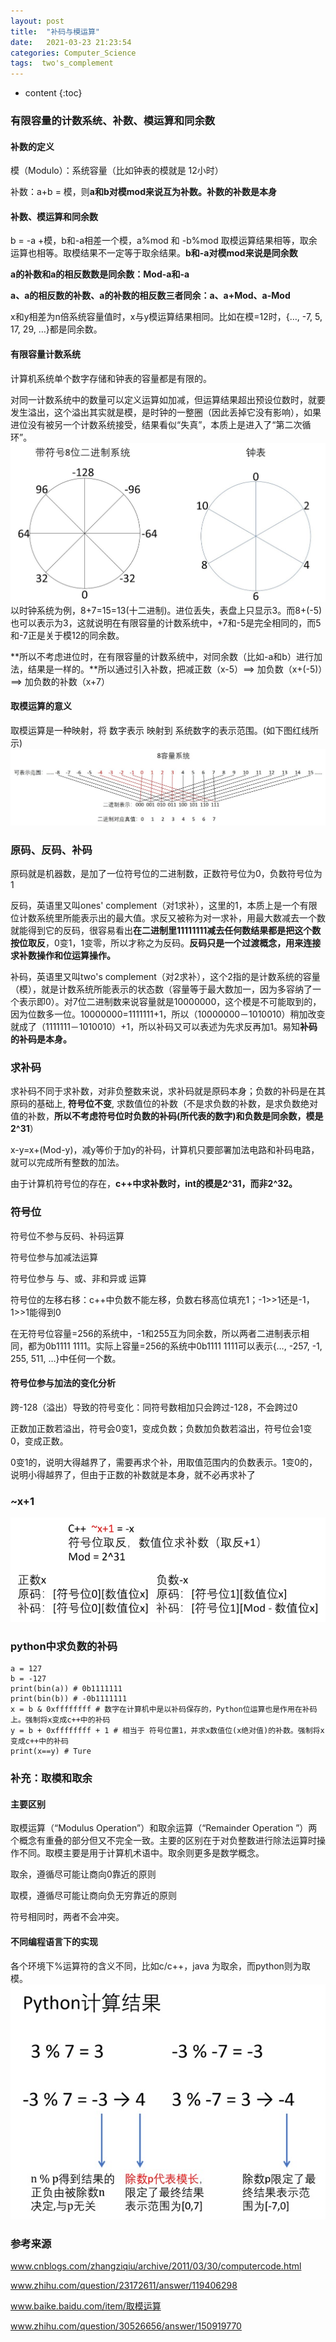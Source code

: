 ```yaml
---
layout: post
title:  "补码与模运算"
date:   2021-03-23 21:23:54
categories: Computer_Science
tags:  two's_complement
---
```


* content
{:toc}

### 有限容量的计数系统、补数、模运算和同余数
#### 补数的定义
模（Modulo）：系统容量（比如钟表的模就是 12小时）

补数：a+b = 模，则**a和b对模mod来说互为补数。补数的补数是本身**
#### 补数、模运算和同余数
b = -a +模，b和-a相差一个模，a%mod 和 -b%mod 取模运算结果相等，取余运算也相等。取模结果不一定等于取余结果。**b和-a对模mod来说是同余数**

**a的补数和a的相反数数是同余数：Mod-a和-a**

**a、a的相反数的补数、a的补数的相反数三者同余：a、a+Mod、a-Mod**

x和y相差为n倍系统容量值时，x与y模运算结果相同。比如在模=12时，{…, -7, 5, 17, 29, …}都是同余数。
#### 有限容量计数系统
计算机系统单个数字存储和钟表的容量都是有限的。

对同一计数系统中的数量可以定义运算如加减，但运算结果超出预设位数时，就要发生溢出，这个溢出其实就是模，是时钟的一整圈（因此丢掉它没有影响），如果进位没有被另一个计数系统接受，结果看似“失真”，本质上是进入了“第二次循环”。
![有限容量系统](https://raw.githubusercontent.com/GinSoda/Storage_Public/master/2021-03-23-1.jpg)
以时钟系统为例，8+7=15=13(十二进制)。进位丢失，表盘上只显示3。而8+(-5)也可以表示为3，这就说明在有限容量的计数系统中，+7和-5是完全相同的，而5和-7正是关于模12的同余数。

**所以不考虑进位时，在有限容量的计数系统中，对同余数（比如-a和b）进行加法，结果是一样的。**所以通过引入补数，把减正数（x-5）==> 加负数（x+(-5)）==> 加负数的补数（x+7）

#### 取模运算的意义
取模运算是一种映射，将 数字表示 映射到 系统数字的表示范围。(如下图红线所示)
![8容量系统](https://raw.githubusercontent.com/GinSoda/Storage_Public/master/2021-03-23-2.jpg)

### 原码、反码、补码
原码就是机器数，是加了一位符号位的二进制数，正数符号位为0，负数符号位为1

反码，英语里又叫ones' complement（对1求补），这里的1，本质上是一个有限位计数系统里所能表示出的最大值。求反又被称为对一求补，用最大数减去一个数就能得到它的反码，很容易看出**在二进制里11111111减去任何数结果都是把这个数按位取反**，0变1，1变零，所以才称之为反码。**反码只是一个过渡概念，用来连接求补数操作和位运算操作。**

补码，英语里又叫two's complement（对2求补），这个2指的是计数系统的容量（模），就是计数系统所能表示的状态数（容量等于最大数加一，因为多容纳了一个表示即0）。对7位二进制数来说容量就是10000000，这个模是不可能取到的，因为位数多一位。10000000=1111111+1，所以（10000000－1010010）稍加改变就成了（1111111－1010010）+1，所以补码又可以表述为先求反再加1。易知**补码的补码是本身。**

### 求补码
求补码不同于求补数，对非负整数来说，求补码就是原码本身；负数的补码是在其原码的基础上, **符号位不变**, 求数值位的补数（不是求负数的补数，是求负数绝对值的补数，**所以不考虑符号位时负数的补码(所代表的数字)和负数是同余数，模是2^31**）

x-y=x+(Mod-y)，减y等价于加y的补码，计算机只要部署加法电路和补码电路，就可以完成所有整数的加法。

由于计算机符号位的存在，**c++中求补数时，int的模是2^31，而非2^32。**
### 符号位
符号位不参与反码、补码运算

符号位参与加减法运算

符号位参与 与、或、非和异或 运算

符号位的左移右移：c++中负数不能左移，负数右移高位填充1；-1>>1还是-1，1>>1能得到0

在无符号位容量=256的系统中，-1和255互为同余数，所以两者二进制表示相同，都为0b1111 1111。实际上容量=256的系统中0b1111 1111可以表示{…, -257, -1, 255, 511, …}中任何一个数。
#### 符号位参与加法的变化分析
跨-128（溢出）导致的符号变化：同符号数相加只会跨过-128，不会跨过0

正数加正数若溢出，符号会0变1，变成负数；负数加负数若溢出，符号位会1变0，变成正数。

0变1的，说明大得越界了，需要再求个补，用取值范围内的负数表示。1变0的，说明小得越界了，但由于正数的补数就是本身，就不必再求补了
### ~x+1


![](https://raw.githubusercontent.com/GinSoda/Storage_Public/master/2021-03-23-3.jpg)

### python中求负数的补码
```
a = 127
b = -127
print(bin(a)) # 0b1111111
print(bin(b)) # -0b1111111
x = b & 0xffffffff # 数字在计算机中是以补码保存的，Python位运算也是作用在补码上。强制将x变成c++中的补码
y = b + 0xffffffff + 1 # 相当于 符号位置1，并求x数值位(x绝对值)的补数。强制将x变成c++中的补码
print(x==y) # Ture
```
### 补充：取模和取余
#### 主要区别
取模运算（“Modulus Operation”）和取余运算（“Remainder Operation ”）两个概念有重叠的部分但又不完全一致。主要的区别在于对负整数进行除法运算时操作不同。取模主要是用于计算机术语中。取余则更多是数学概念。

取余，遵循尽可能让商向0靠近的原则

取模，遵循尽可能让商向负无穷靠近的原则

符号相同时，两者不会冲突。
#### 不同编程语言下的实现
各个环境下%运算符的含义不同，比如c/c++，java 为取余，而python则为取模。
![](https://raw.githubusercontent.com/GinSoda/Storage_Public/master/2021-03-23-4.jpg)

### 参考来源
www.cnblogs.com/zhangziqiu/archive/2011/03/30/computercode.html

www.zhihu.com/question/23172611/answer/119406298

www.baike.baidu.com/item/取模运算

www.zhihu.com/question/30526656/answer/150919770